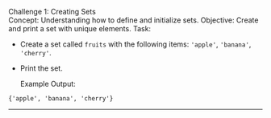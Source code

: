 Challenge 1: Creating Sets  
  Concept:   Understanding how to define and initialize sets.
  Objective:   Create and print a set with unique elements.
  Task:  
- Create a set called `fruits` with the following items: `'apple'`, `'banana'`, `'cherry'`.
- Print the set.

  Example Output:  
```
{'apple', 'banana', 'cherry'}
```
 
---
